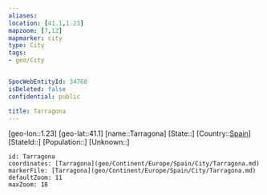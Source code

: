 ```yaml
---
aliases: 
location: [41.1,1.23]
mapzoom: [7,12] 
mapmarker: city 
type: City
tags:
- geo/City


SpocWebEntityId: 34768
isDeleted: false
confidential: public

title: Tarragona
---
```

[geo-lon::1.23]
[geo-lat::41.1]
[name::Tarragona]
[State::]
[Country::[Spain](geo/Continent/Europe/Spain.md)]
[StateId::]
[Population::]
[Unknown::]


```leaflet
id: Tarragona
coordinates: [Tarragona](geo/Continent/Europe/Spain/City/Tarragona.md)
markerFile: [Tarragona](geo/Continent/Europe/Spain/City/Tarragona.md)
defaultZoom: 11 
maxZoom: 18
```


